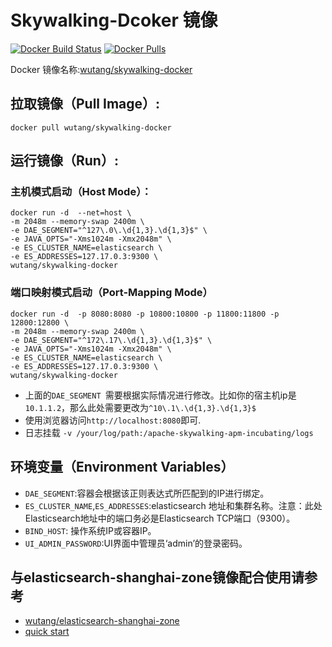 # Skywalking-Dcoker 镜像

[![Docker Build Status](https://img.shields.io/docker/build/wutang/skywalking-docker.svg)](https://hub.docker.com/r/wutang/skywalking-docker/)
[![Docker Pulls](https://img.shields.io/docker/pulls/wutang/skywalking-docker.svg)](https://hub.docker.com/r/wutang/skywalking-docker/)


Docker 镜像名称:[wutang/skywalking-docker](https://hub.docker.com/r/wutang/skywalking-docker/)

## 拉取镜像（Pull Image）:
```docker pull wutang/skywalking-docker```

## 运行镜像（Run）:
### 主机模式启动（Host Mode）：
```
docker run -d  --net=host \
-m 2048m --memory-swap 2400m \
-e DAE_SEGMENT="^127\.0\.\d{1,3}.\d{1,3}$" \
-e JAVA_OPTS="-Xms1024m -Xmx2048m" \
-e ES_CLUSTER_NAME=elasticsearch \
-e ES_ADDRESSES=127.17.0.3:9300 \
wutang/skywalking-docker
```

### 端口映射模式启动（Port-Mapping Mode）
```
docker run -d  -p 8080:8080 -p 10800:10800 -p 11800:11800 -p 12800:12800 \
-m 2048m --memory-swap 2400m \
-e DAE_SEGMENT="^172\.17\.\d{1,3}.\d{1,3}$" \
-e JAVA_OPTS="-Xms1024m -Xmx2048m" \
-e ES_CLUSTER_NAME=elasticsearch \
-e ES_ADDRESSES=127.17.0.3:9300 \
wutang/skywalking-docker
```
- 上面的`DAE_SEGMENT `需要根据实际情况进行修改。比如你的宿主机ip是`10.1.1.2`，那么此处需要更改为`^10\.1\.\d{1,3}.\d{1,3}$`
- 使用浏览器访问```http://localhost:8080```即可.
- 日志挂载 ```-v /your/log/path:/apache-skywalking-apm-incubating/logs```

## 环境变量（Environment Variables）
- ```DAE_SEGMENT```:容器会根据该正则表达式所匹配到的IP进行绑定。
- ```ES_CLUSTER_NAME```,```ES_ADDRESSES```:elasticsearch 地址和集群名称。注意：此处Elasticsearch地址中的端口务必是Elasticsearch TCP端口（9300）。
- ```BIND_HOST```: 操作系统IP或容器IP。
- ```UI_ADMIN_PASSWORD```:UI界面中管理员‘admin’的登录密码。

## 与elasticsearch-shanghai-zone镜像配合使用请参考
- [wutang/elasticsearch-shanghai-zone](https://github.com/JaredTan95/skywalking-docker/blob/master/elasticsearch-5.6.10-Zone-Asia-SH/README.md)
- [quick start](https://github.com/JaredTan95/skywalking-docker/blob/master/5.x/quick-start/README.md)


